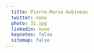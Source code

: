 ```yaml
---
  title: Pierre-Marie Aubineau
  twitter: none
  photo: 31.jpg
  linkedin: none
  keynotes: false
  sitemap: false
---
```

